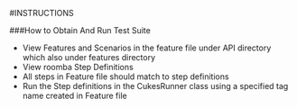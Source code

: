 #INSTRUCTIONS

###How to Obtain And Run Test Suite
* View Features and Scenarios in the feature file under API directory which also under features directory
* View roomba Step Definitions
* All steps in Feature file should match to step definitions
* Run the Step definitions in the CukesRunner class using a specified tag name created in Feature file 

    